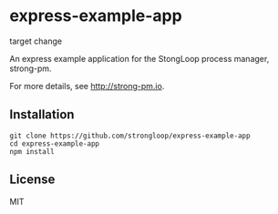 # express-example-app

target change

An express example application for the StongLoop process manager, strong-pm.

For more details, see http://strong-pm.io.


## Installation

    git clone https://github.com/strongloop/express-example-app
    cd express-example-app
    npm install

## License

MIT
